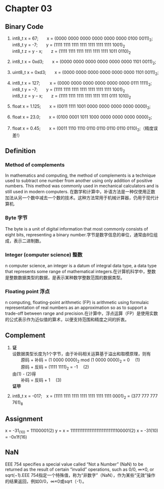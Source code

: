 # Chapter 03

## Binary Code
1) int8_t x = 67;&emsp;&emsp;x = (0000 0000 0000 0000 0000 0000 0100 0011)<sub>2</sub>;<br>
int8_t y = -7;&emsp;&emsp;y = (1111 1111 1111 1111 1111 1111 1111 1001)<sub>2</sub><br>
int8_t z = y - x;&emsp;&emsp;z = (1111 1111 1111 1111 1111 1111 1011 0110)<sub>2</sub><br>

2) int8_t x = 0xd3;&emsp;&emsp;x = (0000 0000 0000 0000 0000 0000 1101 0011)<sub>2</sub>;<br>

3)  uint8_t x = 0xd3;&emsp;&emsp;x = (0000 0000 0000 0000 0000 0000 1101 0011)<sub>2</sub>;<br>
4)  int8_t x = 127; &emsp;&emsp;x = (0000 0000 0000 0000 0000 0000 0111 1111)<sub>2</sub>;<br>
int8_t y = -7;&emsp;&emsp;y = (1111 1111 1111 1111 1111 1111 1111 1001)<sub>2</sub><br>
int8_t z = y – x;&emsp;&emsp;z = (1111 1111 1111 1111 1111 1111 0111 1010)<sub>2</sub><br>

5) float x = 1.125;&emsp;&emsp;x = (0011 1111 1001 0000 0000 0000 0000 0000)<sub>2</sub>;<br>

6) float x = 23.0;&emsp;&emsp;x = (0100 0001 1011 1000 0000 0000 0000 0000)<sub>2</sub>;<br>
   
7) float x = 0.45;&emsp;&emsp;x = (0011 1110 1110 0110 0110 0110 0110 0110)<sub>2</sub>;（精度误差!）<br>

## Definition

### Method of complements
In mathematics and computing, the method of complements is a technique used to subtract one number from another using only addition of positive numbers. This method was commonly used in mechanical calculators and is still used in modern computers. 在数学和计算中，补语方法是一种仅使用正数加法从另一个数中减去一个数的技术。这种方法常用于机械计算器，仍用于现代计算机.

### Byte 字节

The byte is a unit of digital information that most commonly consists of eight bits, representing a binary number.字节是数字信息的单位，通常由8位组成，表示二进制数。

### Integer (computer science) 整数

n computer science, an integer is a datum of integral data type, a data type that represents some range of mathematical integers.在计算机科学中，整数是整数数据类型的数据，是表示某种数学整数范围的数据类型。

 ### Floating point 浮点

n computing, floating-point arithmetic (FP) is arithmetic using formulaic representation of real numbers as an approximation so as to support a trade-off between range and precision.在计算中，浮点运算（FP）是使用实数的公式表示作为近似值的算术，以便支持范围和精度之间的折衷。

## Complement

1) **证**<br>
设数据类型长度为1个字节，由于补码相关运算基于溢出和取模原理，则有<br>
&emsp;&emsp;原码 + 补码 = (1 0000 0000)<sub>2</sub> mod (1 0000 0000)<sub>2</sub> = 0	&emsp;(1)<br>
&emsp;&emsp;原码 + 反码 = (1111 1111)<sub>2</sub> = -1	&emsp;(2)<br>
由(1) - (2)得<br>
&emsp;&emsp;补码 = 反码 + 1	&emsp;(3)<br>
**证毕**

1) int8_t x = -017;&emsp;x = (1111 1111 1111 1111 1111 1111 1111 0001)<sub>2</sub> = (377 777 777 761)<sub>8</sub>

## Assignment
x = -31<sub>(10)</sub> = 11100001(2)
y = x = 11111111111111111111111111100001(2)
x = -31(10) = -0x1f(16)

## NaN
EEE 754 specifies a special value called “Not a Number” (NaN) to be returned as the result of certain “invalid” operations, such as 0/0, ∞×0, or sqrt(−1).EEE 754指定一个特殊值，称为“非数字”（NaN），作为某些“无效”操作的结果返回，例如0/0，∞×0或sqrt（-1）。